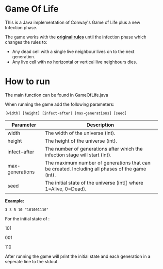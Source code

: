 # Game Of Life
This is a Java implementation of Conway's Game of Life plus a new Infection phase.

The game works with the **[original rules](https://en.wikipedia.org/wiki/Conway%27s_Game_of_Life)** until the infection phase which changes the rules to:
* Any dead cell with a single live neighbour lives on to the next generation.
* Any live cell with no horizontal or vertical live neighbours dies.

# How to run
The main function can be found in GameOfLife.java

When running the game add the following parameters:

`[width] [height] [infect-after] [max-generations] [seed]`

Parameter | Description
---|---
width | The width of the universe (int).
height | The height of the universe (int).
infect-after | The number of generations after which the infection stage will start (int).
max-generations | The maximum number of generations that can be created. Including all phases of the game (int).
seed | The initial state of the universe (int[] where 1=Alive, 0=Dead).

**Example:**

`3 3 5 10 "101001110"`


For the initial state of :

101

001

110


After running the game will print the initial state and each generation in a seperate line to the stdout.

